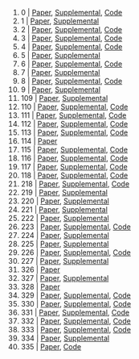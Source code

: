 1. 0 | [Paper](https://www.bmvc2021-virtualconference.com/assets/papers/0930.pdf), [Supplemental](https://www.bmvc2021-virtualconference.com/assets/supp/0930_supp.zip), [Code](http://cvit.iiit.ac.in/research/projects/cvit-projects/audio-visual-speech-super-resolution)
2. 1 | [Paper](https://www.bmvc2021-virtualconference.com/assets/papers/1098.pdf), [Supplemental](https://www.bmvc2021-virtualconference.com/assets/supp/1098_supp.zip)
3. 2 | [Paper](https://www.bmvc2021-virtualconference.com/assets/papers/1213.pdf), [Supplemental](https://www.bmvc2021-virtualconference.com/assets/supp/1213_supp.zip), [Code](https://github.com/v-iashin/SpecVQGAN)
4. 3 | [Paper](https://www.bmvc2021-virtualconference.com/assets/papers/1577.pdf), [Supplemental](https://www.bmvc2021-virtualconference.com/assets/supp/1577_supp.zip), [Code](https://github.com/YoushanZhang/Transfer-Learning/tree/main/Code/Deep/DLSA)
5. 4 | [Paper](https://www.bmvc2021-virtualconference.com/assets/papers/0353.pdf), [Supplemental](https://www.bmvc2021-virtualconference.com/assets/supp/0353_supp.zip), [Code](https://github.com/Zhongying-Deng/DAC-Net)
6. 5 | [Paper](https://www.bmvc2021-virtualconference.com/assets/papers/0762.pdf), [Supplemental](https://www.bmvc2021-virtualconference.com/assets/supp/0762_supp.zip)
7. 6 | [Paper](https://www.bmvc2021-virtualconference.com/assets/papers/0195.pdf), [Supplemental](https://www.bmvc2021-virtualconference.com/assets/supp/0195_supp.zip), [Code](https://github.com/sulcantonin/SfR-BMVC21)
8. 7 | [Paper](https://www.bmvc2021-virtualconference.com/assets/papers/0443.pdf), [Supplemental](https://www.bmvc2021-virtualconference.com/assets/supp/0443_supp.zip)
9. 8 | [Paper](https://www.bmvc2021-virtualconference.com/assets/papers/0718.pdf), [Supplemental](https://www.bmvc2021-virtualconference.com/assets/supp/0718_supp.zip), [Code](https://github.com/yangfei1223/AGMMConv)
10. 9 | [Paper](https://www.bmvc2021-virtualconference.com/assets/papers/1127.pdf), [Supplemental](https://www.bmvc2021-virtualconference.com/assets/supp/1127_supp.zip)
11. 109 | [Paper](https://www.bmvc2021-virtualconference.com/assets/papers/0807.pdf), [Supplemental](https://www.bmvc2021-virtualconference.com/assets/supp/0807_supp.zip)
12. 110 | [Paper](https://www.bmvc2021-virtualconference.com/assets/papers/0974.pdf), [Supplemental](https://www.bmvc2021-virtualconference.com/assets/supp/0974_supp.zip), [Code](https://github.com/gorjanradevski/revisiting-spatial-temporal-layouts)
13. 111 | [Paper](https://www.bmvc2021-virtualconference.com/assets/papers/1095.pdf), [Supplemental](https://www.bmvc2021-virtualconference.com/assets/supp/1095_supp.zip), [Code](https://github.com/vhvkhoa/TAPG-AgentEnvInteration.git)
14. 112 | [Paper](https://www.bmvc2021-virtualconference.com/assets/papers/0842.pdf), [Supplemental](https://www.bmvc2021-virtualconference.com/assets/supp/0842_supp.zip), [Code](www.github.com/IIT-PAVIS/UHAR_Skeletal_Laplacian)
15. 113 | [Paper](https://www.bmvc2021-virtualconference.com/assets/papers/0014.pdf), [Supplemental](https://www.bmvc2021-virtualconference.com/assets/supp/0014_supp.zip), [Code](https://github.com/YangDi666/UNIK)
16. 114 | [Paper](https://www.bmvc2021-virtualconference.com/assets/papers/0473.pdf)
17. 115 | [Paper](https://www.bmvc2021-virtualconference.com/assets/papers/1087.pdf), [Supplemental](https://www.bmvc2021-virtualconference.com/assets/supp/1087_supp.pdf), [Code](https://github.com/madhukiranets/HolisitcGuidanceOccReID2)
18. 116 | [Paper](https://www.bmvc2021-virtualconference.com/assets/papers/1497.pdf), [Supplemental](https://www.bmvc2021-virtualconference.com/assets/supp/1497_supp.zip), [Code](https://github.com/vcl-iisc/MMD-ReID)
19. 117 | [Paper](https://www.bmvc2021-virtualconference.com/assets/papers/0229.pdf), [Supplemental](https://www.bmvc2021-virtualconference.com/assets/supp/0229_supp.zip), [Code](https://github.com/subhc/clever)
20. 118 | [Paper](https://www.bmvc2021-virtualconference.com/assets/papers/1506.pdf), [Supplemental](https://www.bmvc2021-virtualconference.com/assets/supp/1506_supp.zip), [Code](https://github.com/numenta/htmpapers)
21. 218 | [Paper](https://www.bmvc2021-virtualconference.com/assets/papers/0141.pdf), [Supplemental](https://www.bmvc2021-virtualconference.com/assets/supp/0141_supp.zip), [Code](https://github.com/Amazingren/CrossMLP)
22. 219 | [Paper](https://www.bmvc2021-virtualconference.com/assets/papers/0579.pdf), [Supplemental](https://www.bmvc2021-virtualconference.com/assets/supp/0579_supp.zip)
23. 220 | [Paper](https://www.bmvc2021-virtualconference.com/assets/papers/0872.pdf), [Supplemental](https://www.bmvc2021-virtualconference.com/assets/supp/0872_supp.zip)
24. 221 | [Paper](https://www.bmvc2021-virtualconference.com/assets/papers/1346.pdf), [Supplemental](https://www.bmvc2021-virtualconference.com/assets/supp/1346_supp.zip)
25. 222 | [Paper](https://www.bmvc2021-virtualconference.com/assets/papers/1617.pdf), [Supplemental](https://www.bmvc2021-virtualconference.com/assets/supp/1617_supp.zip)
26. 223 | [Paper](https://www.bmvc2021-virtualconference.com/assets/papers/0097.pdf), [Supplemental](https://www.bmvc2021-virtualconference.com/assets/supp/0097_supp.zip), [Code](https://github.com/smallmax00/BI-GConv)
27. 224 | [Paper](https://www.bmvc2021-virtualconference.com/assets/papers/0133.pdf), [Supplemental](https://www.bmvc2021-virtualconference.com/assets/supp/0133_supp.zip)
28. 225 | [Paper](https://www.bmvc2021-virtualconference.com/assets/papers/0487.pdf), [Supplemental](https://www.bmvc2021-virtualconference.com/assets/supp/0487_supp.zip)
29. 226 | [Paper](https://www.bmvc2021-virtualconference.com/assets/papers/0709.pdf), [Supplemental](https://www.bmvc2021-virtualconference.com/assets/supp/0709_supp.zip), [Code](https://github.com/gaopengcuhk/SMCA-DETR/tree/main/Adaptive_Cluster_Transformer)
30. 227 | [Paper](https://www.bmvc2021-virtualconference.com/assets/papers/1360.pdf), [Supplemental](https://www.bmvc2021-virtualconference.com/assets/supp/1360_supp.zip)
31. 326 | [Paper](https://www.bmvc2021-virtualconference.com/assets/papers/0506.pdf)
32. 327 | [Paper](https://www.bmvc2021-virtualconference.com/assets/papers/0620.pdf), [Supplemental](https://www.bmvc2021-virtualconference.com/assets/supp/0620_supp.zip)
33. 328 | [Paper](https://www.bmvc2021-virtualconference.com/assets/papers/1117.pdf)
34. 329 | [Paper](https://www.bmvc2021-virtualconference.com/assets/papers/1167.pdf), [Supplemental](https://www.bmvc2021-virtualconference.com/assets/supp/1167_supp.zip), [Code](https://github.com/jdg900/UID-FDK)
35. 330 | [Paper](https://www.bmvc2021-virtualconference.com/assets/papers/0868.pdf), [Supplemental](https://www.bmvc2021-virtualconference.com/assets/supp/0868_supp.zip), [Code](https://github.com/SSL92/koniqplusplus)
36. 331 | [Paper](https://www.bmvc2021-virtualconference.com/assets/papers/0783.pdf), [Supplemental](https://www.bmvc2021-virtualconference.com/assets/supp/0783_supp.zip), [Code](https://github.com/utkuozbulak/imagenet-adversarial-image-evaluation)
37. 332 | [Paper](https://www.bmvc2021-virtualconference.com/assets/papers/1327.pdf), [Supplemental](https://www.bmvc2021-virtualconference.com/assets/supp/1327_supp.zip), [Code](https://github.com/alechat/PLCiL)
38. 333 | [Paper](https://www.bmvc2021-virtualconference.com/assets/papers/0126.pdf), [Supplemental](https://www.bmvc2021-virtualconference.com/assets/supp/0126_supp.zip), [Code](https://github.com/DensoITLab/spr_sigmadelta)
39. 334 | [Paper](https://www.bmvc2021-virtualconference.com/assets/papers/1258.pdf), [Supplemental](https://www.bmvc2021-virtualconference.com/assets/supp/1258_supp.zip)
40. 335 | [Paper](https://www.bmvc2021-virtualconference.com/assets/papers/0591.pdf), [Code](https://git.io/JKHa3)